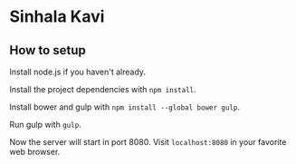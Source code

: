 # Sinhala Kavi

## How to setup

Install node.js if you haven't already.

Install the project dependencies with `npm install`.

Install bower and gulp with `npm install --global bower gulp`.

Run gulp with `gulp`.

Now the server will start in port 8080. Visit `localhost:8080` in your favorite web browser.

